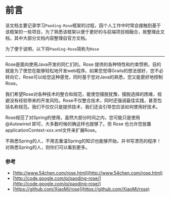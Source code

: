 # 前言

该文档主要记录学习`Paoding-Rose`框架的过程，因个人工作中时常会接触到基于该框架的一些项目，为了熟悉该框架以便于更好的与前端项目相融合，故整理此文档，其中大部分文档内容整理自官方文档。

为了便于说明，以下将`Paoding-Rose`简称为`Rose`

---

Rose是面向使用Java开发的同仁们的。Rose 提供的各种特性和约束惯例，目的就是为了使您在能够轻松地开发web程序。如果您觉得Grails的想法很好，您不必转向它，Rose可以给您这种感觉，同时基于您对Java的熟悉，您又能更好地控制Rose。

我们希望Rose对各种技术的整合和规范，能使您摆脱犹豫，摆脱选择的困难，规避没有经验带来的开发风险。Rose不仅整合技术，同时还强调最佳实践，甚至包括名称规范。我们不仅仅只是提供技术，我们还会引导您应该如何使用好技术。

Rose规范了对Spring的使用，虽然大部分时间之内，您可能只是使用 @Autowired 即可，大多数时候的确这样也就够了。但 Rose 也允许您放置applicationContext-xxx.xml文件来扩展Rose。

不熟悉Spring的人，不用去重温Spring的知识也能够开始，并书写漂亮的程序！对熟悉Spring的人，则你们可以看到更多。

### 参考
* [http://www.54chen.com/rose.html](http://www.54chen.com/rose.html)
* [http://code.google.com/p/paoding-rose/](http://code.google.com/p/paoding-rose/)
* [https://github.com/XiaoMi/rose](https://github.com/XiaoMi/rose)